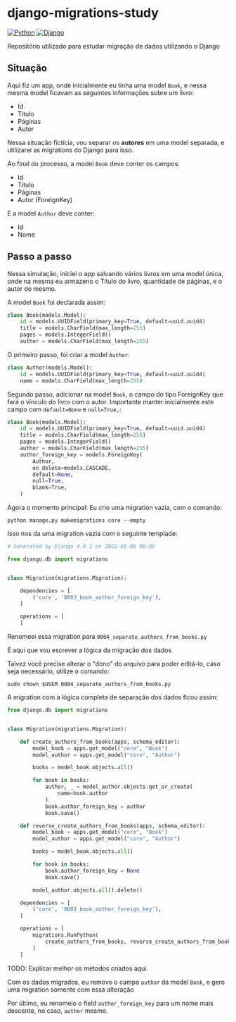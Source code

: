 # django-migrations-study

[![Python](https://img.shields.io/badge/python-%2314354C.svg?style=flat&logo=python&logoColor=white)](https://www.python.org/)
[![Django](https://img.shields.io/badge/django-%23092E20.svg?style=flat&logo=django&logoColor=white)](https://www.djangoproject.com/)

Repositório utilizado para estudar migração de dados utilizando o Django

## Situação

Aqui fiz um app, onde inicialmente eu tinha uma model `Book`, e nessa mesma model ficavam as seguintes informações sobre um livro:

- Id
- Título
- Páginas
- Autor

Nessa situação fictícia, vou separar os **autores** em uma model separada, e utilizarei as migrations do Django para isso.

Ao final do processo, a model `Book` deve conter os campos:

- Id
- Título
- Páginas
- Autor (ForeignKey)

E a model `Author` deve conter:

- Id
- Nome

## Passo a passo

Nessa simulação, iniciei o app salvando vários livros em uma model única, onde na mesma eu armazeno o Título do livro, quantidade de páginas, e o autor do mesmo.

A model `Book` foi declarada assim:

```py
class Book(models.Model):
    id = models.UUIDField(primary_key=True, default=uuid.uuid4)
    title = models.CharField(max_length=255)
    pages = models.IntegerField()
    author = models.CharField(max_length=255)
```

O primeiro passo, foi criar a model `Author`:

```py
class Author(models.Model):
    id = models.UUIDField(primary_key=True, default=uuid.uuid4)
    name = models.CharField(max_length=255)
```

Segundo passo, adicionar na model `Book`, o campo do tipo ForeignKey que fará o vínculo do livro com o autor. Importante manter inicialmente este campo com `default=None` e `null=True,`:

```py
class Book(models.Model):
    id = models.UUIDField(primary_key=True, default=uuid.uuid4)
    title = models.CharField(max_length=255)
    pages = models.IntegerField()
    author = models.CharField(max_length=255)
    author_foreign_key = models.ForeignKey(
        Author,
        on_delete=models.CASCADE,
        default=None,
        null=True,
        blank=True,
    )
```

Agora o momento principal: Eu crio uma migration vazia, com o comando:

```
python manage.py makemigrations core --empty
```

Isso nos da uma migration vazia com o seguinte templade:

```py
# Generated by Django 4.0.1 on 2022-01-06 00:09

from django.db import migrations


class Migration(migrations.Migration):

    dependencies = [
        ('core', '0003_book_author_foreign_key'),
    ]

    operations = [
    ]
```

Renomeei essa migration para `0004_separate_authors_from_books.py`

É aqui que vou escrever a lógica da migração dos dados

Talvez você precise alterar o "dono" do arquivo para poder editá-lo, caso seja necessário, utilize o comando:

```
sudo chown $USER 0004_separate_authors_from_books.py
```

A migration com a lógica completa de separação dos dados ficou assim:

```py
from django.db import migrations


class Migration(migrations.Migration):

    def create_authors_from_books(apps, schema_editor):
        model_book = apps.get_model("core", "Book")
        model_author = apps.get_model("core", "Author")

        books = model_book.objects.all()

        for book in books:
            author, _ = model_author.objects.get_or_create(
                name=book.author
            )
            book.author_foreign_key = author
            book.save()

    def reverse_create_authors_from_books(apps, schema_editor):
        model_book = apps.get_model("core", "Book")
        model_author = apps.get_model("core", "Author")

        books = model_book.objects.all()

        for book in books:
            book.author_foreign_key = None
            book.save()

        model_author.objects.all().delete()

    dependencies = [
        ('core', '0003_book_author_foreign_key'),
    ]

    operations = [
        migrations.RunPython(
            create_authors_from_books, reverse_create_authors_from_books
        )
    ]
```

TODO: Explicar melhor os métodos criados aqui.

Com os dados migrados, eu removo o campo `author` da model `Book`, e gero uma migration somente com essa alteração

Por último, eu renomeio o field `author_foreign_key` para um nome mais descente, no caso, `author` mesmo.

